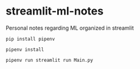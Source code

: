 # streamlit-ml-notes
Personal notes regarding ML organized in streamlit

`pip install pipenv`

`pipenv install`

`pipenv run streamlit run Main.py`